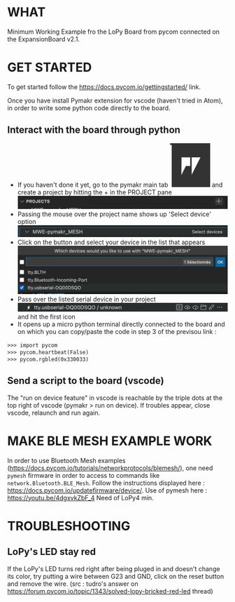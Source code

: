 # WHAT

Minimum Working Example fro the LoPy Board from pycom connected on the ExpansionBoard v2.1.

# GET STARTED

To get started follow the https://docs.pycom.io/gettingstarted/ link.

Once you have install Pymakr extension for vscode (haven't tried in Atom), in order to write some python code directly to the board.

## Interact with the board through python
* If you haven't done it yet, go to the pymakr main tab ![Pymakr icon vscode](img/pymakr-vscode.png "Pymakr") and create a project by hitting the + in the PROJECT pane ![create pymakr project](img/pymakr-project.png "Create project by hitting the + icon")
* Passing the mouse over the project name shows up 'Select device' option ![Select device option](img/pymakr-serial_device_select_menu.png "Select device option")
* Click on the button and select your device in the list that appears ![Select device in list](img/pymakr-serial_device_select_window.png "Select device in list")
* Pass over the listed serial device in your project ![Project serial device](img/pymakr-serial_device.png "Project serial device") and hit the first icon 
* It opens up a micro python terminal directly connected to the board and on which you can copy/paste the code in step 3 of the previsou link :
```
>>> import pycom
>>> pycom.heartbeat(False)
>>> pycom.rgbled(0x330033)
```


## Send a script to the board (vscode)

The "run on device feature" in vscode is reachable by the triple dots at the top right of vscode (pymakr > run on device). If troubles appear, close vscode, relaunch and run again.

# MAKE BLE MESH EXAMPLE WORK

In order to use Bluetooth Mesh examples (https://docs.pycom.io/tutorials/networkprotocols/blemesh/), one need `pymesh` firmware in order to access to commands like `network.Bluetooth.BLE_Mesh`.
Follow the instructions displayed here : https://docs.pycom.io/updatefirmware/device/.
Use of pymesh here : https://youtu.be/4dgxvkZbF_4
Need of LoPy4 min.

# TROUBLESHOOTING
## LoPy's LED stay red
If the LoPy's LED turns red right after being pluged in and doesn't change its color, try putting a wire between G23 and GND, click on the reset button and remove the wire. 
(src : tudro's answer on https://forum.pycom.io/topic/1343/solved-lopy-bricked-red-led thread)
